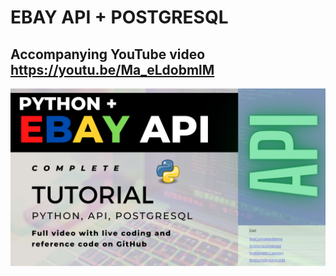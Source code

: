 # EBAY API + POSTGRESQL
## Accompanying YouTube video https://youtu.be/Ma_eLdobmlM

![](https://github.com/RGGH/Misc/blob/master/ebayapi.png)
